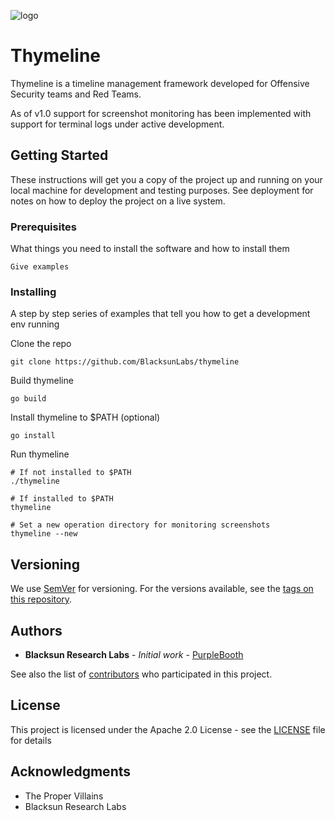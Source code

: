 ![logo](https://user-images.githubusercontent.com/29786827/47677441-54cdc800-db7c-11e8-97af-c27335962d5e.png)

# Thymeline

Thymeline is a timeline management framework developed for Offensive Security teams and Red Teams. 

As of v1.0 support for screenshot monitoring has been implemented with support for terminal logs under active development.

## Getting Started

These instructions will get you a copy of the project up and running on your local machine for development and testing purposes. See deployment for notes on how to deploy the project on a live system.

### Prerequisites

What things you need to install the software and how to install them

```
Give examples
```

### Installing

A step by step series of examples that tell you how to get a development env running

Clone the repo

```
git clone https://github.com/BlacksunLabs/thymeline
```

Build thymeline
```
go build
```

Install thymeline to $PATH (optional)
```
go install
```

Run thymeline
```
# If not installed to $PATH
./thymeline

# If installed to $PATH
thymeline

# Set a new operation directory for monitoring screenshots
thymeline --new
```

## Versioning

We use [SemVer](http://semver.org/) for versioning. For the versions available, see the [tags on this repository](https://github.com/BlacksunLabs/thymeline/tags). 

## Authors

* **Blacksun Research Labs** - *Initial work* - [PurpleBooth](https://github.com/BlacksunLabs)

See also the list of [contributors](https://github.com/BlacksunLabs/thymeline/contributors) who participated in this project.

## License

This project is licensed under the Apache 2.0 License - see the [LICENSE](LICENSE) file for details

## Acknowledgments

* The Proper Villains 
* Blacksun Research Labs
